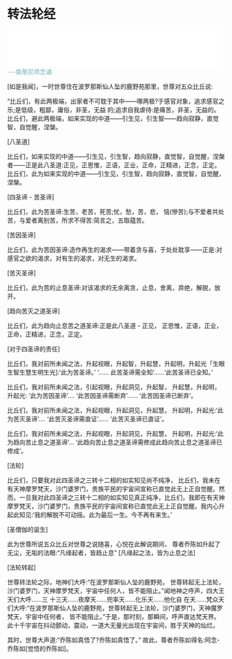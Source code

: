 # 转法轮经
<!-- <div> -->
<iframe frameborder="0" marginwidth="0" marginheight="0" width=500 height=86 src="./mp3/2.mp3"></iframe>
<span style="text-align:right; color: rgb(112, 177, 178);">---南蒂尼师念诵</span>
<!-- </div> -->

[如是我闻]，一时世尊住在波罗那斯仙人坠的鹿野苑那里，世尊对五众比丘说:

“比丘们，有此两极端，出家者不可耽于其中——哪两极?于感官对象，追求感官之乐;是低级，粗鄙，庸俗，非圣，无益 的;追求自我虐待:是痛苦，非圣，无益的。比丘们，避此两极端，如来实现的中道——引生见，引生智——趋向寂静，直觉智，自觉醒，涅槃。


[八圣道]

比丘们，如来实现的中道——引生见，引生智，趋向寂静，直觉智，自觉醒，涅槃者——正是此八圣道:正见，正思惟，正语，正业，正命，正精进，正念，正定。比丘们，此为如来实现的中道——引生见，引生智，趋向寂静，直觉智，自觉醒， 涅槃。


[四圣谛 - 苦圣谛]

比丘们，此为苦圣谛:生苦，老苦，死苦;忧，愁，苦，悲， 恼(慘苦);与不爱者共处苦，与爱者离别苦，所求不得苦:简言之，五取蕴苦。


[苦因圣谛]

比丘们，此为苦因圣谛:造作再生的渴求——带着贪与喜，于处处耽享——正是:对感官之欲的渴求，对有生的渴求，对无生的渴求。


[苦灭圣谛]

比丘们，此为苦的止息圣谛:对该渴求的无余离贪，止息，舍离，弃绝，解脱，放开。


[趋向苦灭之道圣谛]

比丘们，此为趋向止息苦之道圣谛:正是此八圣道 - 正见， 正思惟，正语，正业，正命，正精进，正念，正定。


[对于四圣谛的责任]

比丘们，我对前所未闻之法，升起视眼，升起智，升起慧，升起明，升起光「生眼生智生慧生明生光]:‘此为苦圣谛。’ ‘...... 此苦圣谛需全知’......‘此苦圣谛已全知。’


比丘们，我对前所未闻之法，引起视眼，升起洞见，升起智， 升起慧，升起明，升起光: ‘此为苦因圣谛’.... ‘此苦因圣谛需断弃’...... ‘此苦因圣谛已断弃’。


比丘们，我对前所未闻之法，升起视眼，升起洞见，升起慧， 升起明，升起光:‘此为苦灭圣谛’.... ‘此苦灭圣谛需直证’...... ‘此苦灭圣谛已直证’。


比丘们，我对前所未闻之法，升起视眼，升起洞见，升起慧， 升起明，升起光:‘此为趋向苦止息之道圣谛’... ‘此趋向苦止息之道圣谛需修成此趋向苦止息之道圣谛已修成’。


[法轮]

比丘们，只要我对此四圣谛之三转十二相的如实知见尚不纯净， 比丘们，我未在有天神摩罗梵天，沙门婆罗门，贵族平民的宇宙间宣称已直觉此无上正自觉醒。然而，一旦我对此四圣谛之三转十二相的如实知见真正纯净，比丘们，我即在有天神摩罗梵天，沙门婆罗门，贵族平民的宇宙间宣称已直觉此无上正自觉醒。我内心升起此知见:‘我的解脱不可动摇。此为最后一生。今不再有来生。’


[圣僧伽的诞生]

此为世尊所说五众比丘对世尊之说随喜，心悦在此解说期间， 尊者乔陈如升起了无尘，无垢的法眼:“凡缘起者，皆趋止息” [凡缘起之法，皆为止息之法]


[法轮转起]

世尊转法轮之际，地神们大呼:“在波罗那斯仙人坠的鹿野苑， 世尊转起无上法轮，沙门婆罗门，天神摩罗梵天，宇宙中任何人，皆不能阻止。”闻地神之呼声，四大王天们大呼......三 十三天......夜摩天......兜率天......化乐天......他化自 在天......梵众天们大呼:“在波罗那斯仙人坠的鹿野苑，世尊转起无上法轮，沙门婆罗门，天神魔罗梵天，宇宙中任何者， 皆不能阻止。”于是，那时刻，那瞬间，呼声直达梵天界。此十千宇宙在抖动颤动，震动，一道大无量光出现在宇宙间，胜于天神的灿烂。


其时，世尊大声道:“乔陈如真悟了?乔陈如真悟了。” 故此，尊者乔陈如得名:阿念-乔陈如[觉悟的乔陈如]。
